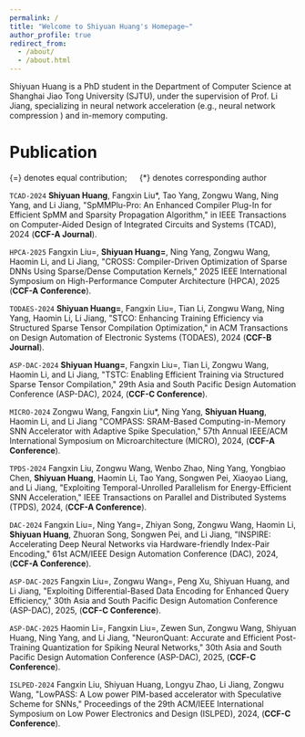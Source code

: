 ```yaml
---
permalink: /
title: "Welcome to Shiyuan Huang's Homepage~"
author_profile: true
redirect_from: 
  - /about/
  - /about.html
---
```


Shiyuan Huang is a PhD student in the Department of Computer Science at Shanghai Jiao Tong University (SJTU), under the supervision of Prof. Li Jiang, specializing in neural network acceleration (e.g., neural network compression ) and in-memory computing.

Publication
======
{=} denotes equal contribution;   {*} denotes corresponding author

`TCAD-2024` **Shiyuan Huang**, Fangxin Liu*, Tao Yang, Zongwu Wang, Ning Yang, and Li Jiang, "SpMMPlu-Pro: An Enhanced Compiler Plug-In for Efficient SpMM and Sparsity Propagation Algorithm," in IEEE Transactions on Computer-Aided Design of Integrated Circuits and Systems (TCAD), 2024 (**CCF-A Journal**).

`HPCA-2025` Fangxin Liu=, **Shiyuan Huang=**, Ning Yang, Zongwu Wang, Haomin Li, and Li Jiang, "CROSS: Compiler-Driven Optimization of Sparse DNNs Using Sparse/Dense Computation Kernels," 2025 IEEE International Symposium on High-Performance Computer Architecture (HPCA), 2025 (**CCF-A Conference**).

`TODAES-2024` **Shiyuan Huang=**, Fangxin Liu=, Tian Li, Zongwu Wang, Ning Yang, Haomin Li, Li Jiang, "STCO: Enhancing Training Efficiency via Structured Sparse Tensor Compilation Optimization," in ACM Transactions on Design Automation of Electronic Systems (TODAES), 2024 (**CCF-B Journal**).

`ASP-DAC-2024` **Shiyuan Huang=**, Fangxin Liu=, Tian Li, Zongwu Wang, Haomin Li, and Li Jiang, "TSTC: Enabling Efficient Training via Structured Sparse Tensor Compilation," 29th Asia and South Pacific Design Automation Conference (ASP-DAC), 2024, (**CCF-C Conference**).

`MICRO-2024` Zongwu Wang, Fangxin Liu*, Ning Yang, **Shiyuan Huang**, Haomin Li, and Li Jiang "COMPASS: SRAM-Based Computing-in-Memory SNN Accelerator with Adaptive Spike Speculation," 57th Annual IEEE/ACM International Symposium on Microarchitecture (MICRO), 2024, (**CCF-A Conference**).

`TPDS-2024` Fangxin Liu, Zongwu Wang, Wenbo Zhao, Ning Yang, Yongbiao Chen, **Shiyuan Huang**, Haomin Li, Tao Yang, Songwen Pei, Xiaoyao Liang, and Li Jiang, "Exploiting Temporal-Unrolled Parallelism for Energy-Efficient SNN Acceleration," IEEE Transactions on Parallel and Distributed Systems (TPDS), 2024, (**CCF-A Conference**).

`DAC-2024` Fangxin Liu=, Ning Yang=, Zhiyan Song, Zongwu Wang, Haomin Li, **Shiyuan Huang**, Zhuoran Song, Songwen Pei, and Li Jiang, "INSPIRE: Accelerating Deep Neural Networks via Hardware-friendly Index-Pair Encoding," 61st ACM/IEEE Design Automation Conference (DAC), 2024, (**CCF-A Conference**).

`ASP-DAC-2025` Fangxin Liu=, Zongwu Wang=, Peng Xu, Shiyuan Huang, and Li Jiang, "Exploiting Differential-Based Data Encoding for Enhanced Query Efficiency," 30th Asia and South Pacific Design Automation Conference (ASP-DAC), 2025, (**CCF-C Conference**).

`ASP-DAC-2025`  Haomin Li=, Fangxin Liu=, Zewen Sun, Zongwu Wang, Shiyuan Huang, Ning Yang, and Li Jiang, "NeuronQuant: Accurate and Efficient Post-Training Quantization for Spiking Neural Networks," 30th Asia and South Pacific Design Automation Conference (ASP-DAC), 2025, (**CCF-C Conference**).

`ISLPED-2024` Fangxin Liu, Shiyuan Huang, Longyu Zhao, Li Jiang, Zongwu Wang, "LowPASS: A Low power PIM-based accelerator with Speculative Scheme for SNNs," Proceedings of the 29th ACM/IEEE International Symposium on Low Power Electronics and Design (ISLPED), 2024, (**CCF-C Conference**).

